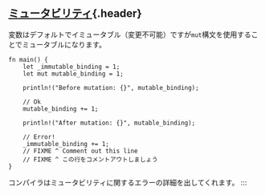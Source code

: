 ## [ミュータビリティ](#ミュータビリティ){.header}

変数はデフォルトでイミュータブル（変更不可能）ですが`mut`構文を使用することでミュータブルになります。

    fn main() {
        let _immutable_binding = 1;
        let mut mutable_binding = 1;

        println!("Before mutation: {}", mutable_binding);

        // Ok
        mutable_binding += 1;

        println!("After mutation: {}", mutable_binding);

        // Error!
        _immutable_binding += 1;
        // FIXME ^ Comment out this line
        // FIXME ^ この行をコメントアウトしましょう
    }

コンパイラはミュータビリティに関するエラーの詳細を出してくれます。
:::

